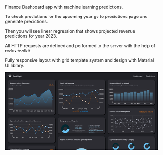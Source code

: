 
Finance Dashboard app with machine learning predictions.

To check predictions for the upcoming year go to predictions page and generate predictions.

Then you will see linear regression that shows projected revenue predictions for year 2023.

All HTTP requests are defined and performed to the server with the help of redux toolkit.

Fully responsive layout with grid template system and design with Material UI library.


![Dashboard Sample](https://github.com/ampodo/finance-app/blob/main/dashboard.png)
